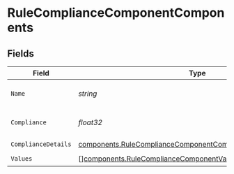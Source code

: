 # RuleComplianceComponentComponents


## Fields

| Field                                                                                                                                          | Type                                                                                                                                           | Required                                                                                                                                       | Description                                                                                                                                    | Example                                                                                                                                        |
| ---------------------------------------------------------------------------------------------------------------------------------------------- | ---------------------------------------------------------------------------------------------------------------------------------------------- | ---------------------------------------------------------------------------------------------------------------------------------------------- | ---------------------------------------------------------------------------------------------------------------------------------------------- | ---------------------------------------------------------------------------------------------------------------------------------------------- |
| `Name`                                                                                                                                         | *string*                                                                                                                                       | :heavy_check_mark:                                                                                                                             | Name of the component                                                                                                                          | test directive                                                                                                                                 |
| `Compliance`                                                                                                                                   | *float32*                                                                                                                                      | :heavy_check_mark:                                                                                                                             | directive compliance level                                                                                                                     | 100                                                                                                                                            |
| `ComplianceDetails`                                                                                                                            | [components.RuleComplianceComponentComponentsComplianceDetails](../../models/components/rulecompliancecomponentcomponentscompliancedetails.md) | :heavy_check_mark:                                                                                                                             | N/A                                                                                                                                            |                                                                                                                                                |
| `Values`                                                                                                                                       | [][components.RuleComplianceComponentValues](../../models/components/rulecompliancecomponentvalues.md)                                         | :heavy_check_mark:                                                                                                                             | N/A                                                                                                                                            |                                                                                                                                                |
